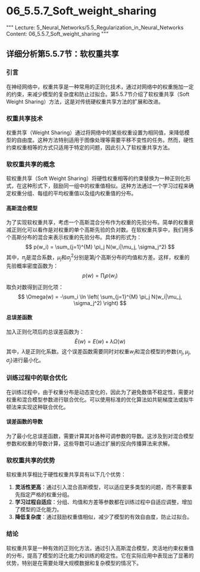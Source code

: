 # 06_5.5.7_Soft_weight_sharing

"""
Lecture: 5_Neural_Networks/5.5_Regularization_in_Neural_Networks
Content: 06_5.5.7_Soft_weight_sharing
"""

## 详细分析第5.5.7节：软权重共享

### 引言
在神经网络中，权重共享是一种常用的正则化技术，通过对网络中的权重施加一定的约束，来减少模型的复杂度和防止过拟合。第5.5.7节介绍了软权重共享（Soft Weight Sharing）方法，这是对传统硬权重共享方法的扩展和改进。

### 权重共享技术
权重共享（Weight Sharing）通过将网络中的某些权重设置为相同值，来降低模型的自由度。这种方法特别适用于图像处理等需要平移不变性的任务。然而，硬性约束权重相等的方式只适用于特定的问题，因此引入了软权重共享方法。

### 软权重共享的概念
软权重共享（Soft Weight Sharing）将硬性权重相等的约束替换为一种正则化形式，在这种形式下，鼓励同一组中的权重值相似。这种方法通过一个学习过程来确定权重分组、每组的平均权重值以及组内权重值的分布。

#### 高斯混合模型
为了实现软权重共享，考虑一个高斯混合分布作为权重的先验分布。简单的权重衰减正则化可以看作是对权重的单个高斯先验的负对数。在软权重共享中，我们用多个高斯分布的混合来表示权重的先验分布。具体的形式为：
$$ p(w_i) = \sum_{j=1}^{M} \pi_j N(w_i|\mu_j, \sigma_j^2) $$
其中，$\pi_j$是混合系数，$\mu_j$和$\sigma_j^2$分别是第$j$个高斯分布的均值和方差。这样，权重的先验概率密度函数为：
$$ p(w) = \prod_i p(w_i) $$
取负对数得到正则化项：
$$ \Omega(w) = -\sum_i \ln \left( \sum_{j=1}^{M} \pi_j N(w_i|\mu_j, \sigma_j^2) \right) $$

#### 总误差函数
加入正则化项后的总误差函数为：
$$ \tilde{E}(w) = E(w) + \lambda \Omega(w) $$
其中，$\lambda$是正则化系数。这个误差函数需要同时对权重$w_i$和混合模型的参数$\{\pi_j, \mu_j, \sigma_j\}$进行最小化。

### 训练过程中的联合优化
在训练过程中，由于权重分布是动态变化的，因此为了避免数值不稳定性，需要对权重和混合模型参数进行联合优化。可以使用标准的优化算法如共轭梯度法或拟牛顿法来实现这种联合优化。

#### 误差函数的导数
为了最小化总误差函数，需要计算其对各种可调参数的导数。这涉及到对混合模型参数和权重的导数计算，这些导数可以通过扩展的反向传播算法来求解。

### 软权重共享的优势
软权重共享相比于硬性权重共享具有以下几个优势：
1. **灵活性更高**：通过引入混合高斯模型，可以适应更多类型的问题，而不需要事先指定严格的权重分组。
2. **学习过程自适应**：分组、均值和方差等参数都在训练过程中自适应调整，增加了模型的泛化能力。
3. **降低复杂度**：通过鼓励权重值相似，减少了模型的有效自由度，防止过拟合。

### 结论
软权重共享是一种有效的正则化方法，通过引入高斯混合模型，灵活地约束权重值的分布，提高了模型的泛化能力和训练的稳定性。它在实际应用中表现出了显著的优势，特别是在需要处理大规模数据和复杂模型的情况下。
